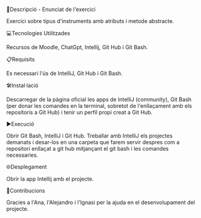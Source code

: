 📄Descripció - Enunciat de l'exercici

Exercici sobre tipus d'instruments amb atributs i metode abstracte.


💻Tecnologies Utilitzades

Recursos de Moodle, ChatGpt, Intellij, Git Hub i Git Bash.


📋Requisits

Es necessari l'ús de IntelliJ, Git Hub i Git Bash.


🛠️Instal·lació

Descarregar de la pàgina oficial les apps de IntelliJ (community), Git Bash (per donar les comandes en la terminal, sobretot de l'enllaçament amb els repositoris a Git Hub) i tenir un perfil propi creat a Git Hub.


▶️Execució

Obrir Git Bash, IntelliJ i Git Hub. Treballar amb IntelliJ els projectes demanats i desar-los en una carpeta que farem servir despres com a repositori enllaçat a git hub mitjançant el git bash i les comandes necessaries.


🌐Desplegament

Obrir la app Intellij amb el projecte.


🤝Contribucions

Gracies a l'Ana, l'Alejandro i l'Ignasi per la ajuda en el desenvolupament del projecte.